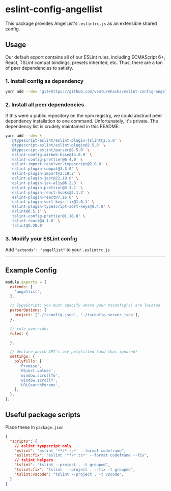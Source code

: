 # eslint-config-angellist

This package provides AngelList's `.eslintrc.js` as an extensible shared config.

## Usage

Our default export contains all of our ESLint rules, including ECMAScript 6+, React, TSLint compat bindings, presets inherited, etc. Thus, there are a ton of peer dependencies to satisfy.

### 1. Install config as dependency

```sh
yarn add --dev 'git+https://github.com/venturehacks/eslint-config-angellist#0.2.0'
```

### 2. Install all peer dependencies

If this were a public repository on the npm registry, we could abstract peer dependency installation to one command. Unfortunately, it's private. The dependency list is crudely maintained in this README:

```sh
yarn add --dev \
  '@typescript-eslint/eslint-plugin-tslint@2.5.0' \
  '@typescript-eslint/eslint-plugin@2.5.0' \
  '@typescript-eslint/parser@2.5.0' \
  'eslint-config-airbnb-base@14.0.0' \
  'eslint-config-prettier@6.4.0' \
  'eslint-import-resolver-typescript@2.0.0' \
  'eslint-plugin-compat@3.3.0' \
  'eslint-plugin-import@2.18.2' \
  'eslint-plugin-jest@22.19.0' \
  'eslint-plugin-jsx-a11y@6.2.3' \
  'eslint-plugin-prettier@3.1.1' \
  'eslint-plugin-react-hooks@2.1.2' \
  'eslint-plugin-react@7.16.0' \
  'eslint-plugin-sort-keys-fix@1.0.1' \
  'eslint-plugin-typescript-sort-keys@0.4.0' \
  'eslint@6.5.1' \
  'tslint-config-prettier@1.18.0' \
  'tslint-react@4.1.0' \
  'tslint@5.20.0'
```

### 3. Modify your ESLint config

Add `"extends": "angellist"` to your `.eslintrc.js`


---

## Example Config

```js
module.exports = {
  extends: [
    'angellist',
  ],

  // TypeScript: you must specify where your tsconfig(s) are located
  parserOptions: {
    project: ['./tsconfig.json', './tsconfig.server.json'],
  },

  // rule overrides
  rules: {

  },

  // declare which API's are polyfilled (and thus ignored)
  settings: {
    polyfills: [
      'Promise',
      'Object.values',
      'window.scrollTo',
      'window.scrollY',
      'URLSearchParams',
    ],
  },
};
```

## Useful package scripts

Place these in `package.json`

```json
{
  "scripts": {
    // eslint tyepscript only
    "eslint": "eslint '**/*.ts*' --format codeframe",
    "eslint:fix": "eslint '**/*.ts*' --format codeframe --fix",
    // tslint helpers
    "tslint": "tslint --project . -t grouped",
    "tslint:fix": "tslint  --project . --fix -t grouped",
    "tslint:vscode": "tslint --project . -t vscode",
  }
}
```
